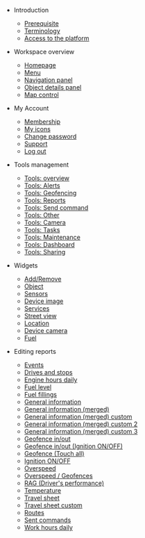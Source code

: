 - Introduction  

  - [Prerequisite](introduction.md?id=prerequisite)
  - [Terminology](introduction.md?id=terminology)
  - [Access to the platform](introduction.md?id=access-to-the-platform)

- Workspace overview
  
  - [Homepage](espace-de-travail.md?id=homepage)
  - [Menu](espace-de-travail.md?id=menu)
  - [Navigation panel](espace-de-travail.md?id=navigation-panel)
  - [Object details panel](espace-de-travail.md?id=object-details-panel)
  - [Map control](espace-de-travail.md?id=map-control)

- My Account

  - [Membership](compte-utilisateurs.md?id=membership)
  - [My icons](compte-utilisateurs.md?id=my-icons)
  - [Change password](compte-utilisateurs.md?id=change-password)
  - [Support](compte-utilisateurs.md?id=support)
  - [Log out](compte-utilisateurs.md?id=log-out)
  
- Tools management

  - [Tools: overview](gestion-des-outils.md?id=tools-overview)
  - [Tools: Alerts](gestion-des-outils.md?id=tools-alerts)
  - [Tools: Geofencing](gestion-des-outils.md?id=tools-geofencing)
  - [Tools: Reports](gestion-des-outils.md?id=tools-reports)
  - [Tools: Send command](gestion-des-outils.md?id=tools-send-command)
  - [Tools: Other](gestion-des-outils.md?id=tools-other)
  - [Tools: Camera](gestion-des-outils.md?id=tools-camera)
  - [Tools: Tasks](gestion-des-outils.md?id=tools-tasks)
  - [Tools: Maintenance](gestion-des-outils.md?id=tools-maintenance)
  - [Tools: Dashboard](gestion-des-outils.md?id=tools-dashboard)
  - [Tools: Sharing](gestion-des-outils.md?id=tools-sharing)
  
- Widgets

  - [Add/Remove](objets-graphiques.md?id=addremove)
  - [Object](objets-graphiques.md?id=object)
  - [Sensors](objets-graphiques.md?id=sensors)
  - [Device image](objets-graphiques.md?id=device-image)
  - [Services](objets-graphiques.md?id=services)
  - [Street view](objets-graphiques.md?id=street-view)
  - [Location](objets-graphiques.md?id=location)
  - [Device camera](objets-graphiques.md?id=device-camera)
  - [Fuel](objets-graphiques.md?id=fuel)

- Editing reports

  - [Events](edition-de-rapports.md?id=events)
  - [Drives and stops](edition-de-rapports.md?id=drives-and-stops)
  - [Engine hours daily](edition-de-rapports.md?id=engine-hours-daily)
  - [Fuel level](edition-de-rapports.md?id=fuel-level)
  - [Fuel fillings](edition-de-rapports.md?id=fuel-fillings)
  - [General information](edition-de-rapports.md?id=general-information)
  - [General information (merged)](edition-de-rapports.md?id=general-information-merged)
  - [General information (merged) custom](edition-de-rapports.md?id=general-information-merged-custom)
  - [General information (merged) custom 2](edition-de-rapports.md?id=general-information-merged-custom-2)
  - [General information (merged) custom 3](edition-de-rapports.md?id=general-information-merged-custom-3)
  - [Geofence in/out](edition-de-rapports.md?id=geofence-inout)
  - [Geofence in/out (Ignition ON/OFF)](edition-de-rapports.md?id=geofence-inout-ignition-onoff)
  - [Geofence (Touch all)](edition-de-rapports.md?id=geofence-touch-all)
  - [Ignition ON/OFF](edition-de-rapports.md?id=ignition-onoff)
  - [Overspeed](edition-de-rapports.md?id=overspeed)
  - [Overspeed / Geofences](edition-de-rapports.md?id=overspeed-geofences)
  - [RAG (Driver's performance)](edition-de-rapports.md?id=rag-driver39s-performance)
  - [Temperature](edition-de-rapports.md?id=temperature)
  - [Travel sheet](edition-de-rapports.md?id=travel-sheet)
  - [Travel sheet custom](edition-de-rapports.md?id=travel-sheet-custom)
  - [Routes](edition-de-rapports.md?id=routes)
  - [Sent commands](edition-de-rapports.md?id=sent-commands)
  - [Work hours daily](edition-de-rapports.md?id=work-hours-daily)
